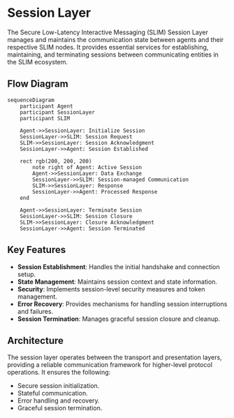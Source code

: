 # Session Layer

The Secure Low-Latency Interactive Messaging (SLIM) Session Layer manages and maintains the communication state between agents and their respective SLIM nodes. It provides essential services for establishing, maintaining, and terminating sessions between communicating entities in the SLIM ecosystem.

## Flow Diagram

```mermaid
sequenceDiagram
    participant Agent
    participant SessionLayer
    participant SLIM

    Agent->>SessionLayer: Initialize Session
    SessionLayer->>SLIM: Session Request
    SLIM->>SessionLayer: Session Acknowledgment
    SessionLayer->>Agent: Session Established

    rect rgb(200, 200, 200)
        note right of Agent: Active Session
        Agent->>SessionLayer: Data Exchange
        SessionLayer->>SLIM: Session-managed Communication
        SLIM->>SessionLayer: Response
        SessionLayer->>Agent: Processed Response
    end

    Agent->>SessionLayer: Terminate Session
    SessionLayer->>SLIM: Session Closure
    SLIM->>SessionLayer: Closure Acknowledgment
    SessionLayer->>Agent: Session Terminated
```

## Key Features

- **Session Establishment**: Handles the initial handshake and connection setup.
- **State Management**: Maintains session context and state information.
- **Security**: Implements session-level security measures and token management.
- **Error Recovery**: Provides mechanisms for handling session interruptions and failures.
- **Session Termination**: Manages graceful session closure and cleanup.

## Architecture

The session layer operates between the transport and presentation layers, providing a reliable communication framework for higher-level protocol operations. It ensures the following:

* Secure session initialization.
* Stateful communication.
* Error handling and recovery.
* Graceful session termination.